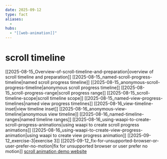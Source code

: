 ```yaml
---
date: 2025-09-12
type: fact
aliases:
  -
hubs:
  - "[[web-animation]]"
---
```


# scroll timeline

[[2025-08-15_Overview-of-scroll-timeline-and-preparation|overview of scroll timeline and preparation]]
[[2025-08-15_named-scroll-progress-timeline|named scroll progress timeline]]
[[2025-08-15_anonymous-scroll-progress-timeline|anonymous scroll progress timeline]]
[[2025-08-15_scroll-progress-range|scroll progress range]]
[[2025-08-15_scroll-timeline-scope|scroll timeline scope]]
[[2025-08-15_named-view-progress-timelines|named view progress timelines]]
[[2025-08-16_view-timeline-inset|view timeline inset]]
[[2025-08-16_anonymous-view-timeline|anonymous view timeline]]
[[2025-08-16_named-timeline-ranges|named timeline ranges]]
[[2025-08-16_using-waapi-to-create-scroll-progress-animations|using waapi to create scroll progress animations]]
[[2025-08-16_using-waapi-to-create-view-progress-animation|using waapi to create view progress animation]]
[[2025-09-12_exercise-3|exercise 3]]
[[2025-09-12_fix-for-unsupported-browser-or-user-prefer-no-motion|fix for unsupported browser or user prefer no motion]]
[scroll animation demo website](https://scroll-driven-animations.style/)
